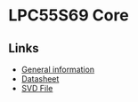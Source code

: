 LPC55S69 Core
=======================

## Links

* [General information](https://www.mouser.com/pdfDocs/UM11158.pdf)
* [Datasheet](https://www.mouser.com/pdfDocs/NXP_LPC55S6x_UM.pdf)
* [SVD File](https://sh.matthewgong.com/matt/pyocd/-/blob/87d3a309fd2007ae23153d45c242bb89b6cb4cb5/pyocd/debug/svd/data/LPC55S69_cm33_core0.xml)